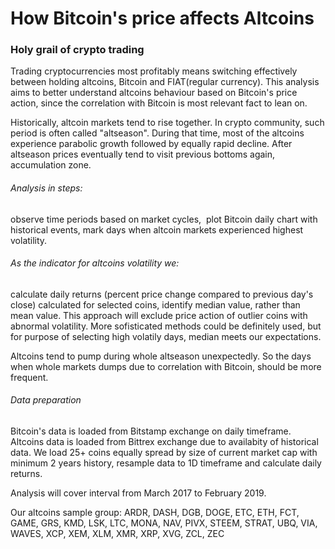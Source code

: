 # How Bitcoin's price affects Altcoins

### Holy grail of crypto trading

Trading cryptocurrencies most profitably means switching effectively between holding altcoins, Bitcoin and FIAT(regular currency). This analysis aims to better understand altcoins behaviour based on Bitcoin's price action, since the correlation with Bitcoin is most relevant fact to lean on.

Historically, altcoin markets tend to rise together. In crypto community, such period is often called "altseason". During that time, most of the altcoins experience parabolic growth followed by equally rapid decline. After altseason prices eventually tend to visit previous bottoms again, accumulation zone.

###### Analysis in steps:
observe time periods based on market cycles, 
plot Bitcoin daily chart with historical events,
mark days when altcoin markets experienced highest volatility. 

###### As the indicator for altcoins volatility we:
calculate daily returns (percent price change compared to previous day's close) calculated for selected coins,
identify median value, rather than mean value. This approach will exclude price action of outlier coins with abnormal volatility. More sofisticated methods could be definitely used, but for purpose of selecting high volatily days, median meets our expectations.

Altcoins tend to pump during whole altseason unexpectedly.  So the days when whole markets dumps due to correlation with Bitcoin, should be more frequent.

###### Data preparation
Bitcoin's data is loaded from Bitstamp exchange on daily timeframe. Altcoins data is loaded from Bittrex exchange due to availabity of historical data. We load 25+ coins equally spread by size of current market cap with minimum 2 years history, resample data to 1D timeframe and calculate daily returns.

Analysis will cover interval from March 2017 to February 2019.

Our altcoins sample group: ARDR, DASH, DGB, DOGE, ETC, ETH, FCT, GAME, GRS, KMD, LSK, LTC, MONA, NAV, PIVX, STEEM, STRAT, UBQ, VIA, WAVES, XCP, XEM, XLM, XMR, XRP, XVG, ZCL, ZEC
